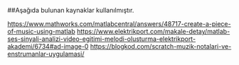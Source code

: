 ##Aşağıda bulunan kaynaklar kullanılmıştır.

https://www.mathworks.com/matlabcentral/answers/48717-create-a-piece-of-music-using-matlab
https://www.elektrikport.com/makale-detay/matlab-ses-sinyali-analizi-video-egitimi-melodi-olusturma-elektrikport-akademi/6734#ad-image-0
https://blogkod.com/scratch-muzik-notalari-ve-enstrumanlar-uygulamasi/
